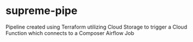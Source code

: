 # supreme-pipe
Pipeline created using Terraform utilizing Cloud Storage to trigger a Cloud Function which connects to a Composer Airflow Job
